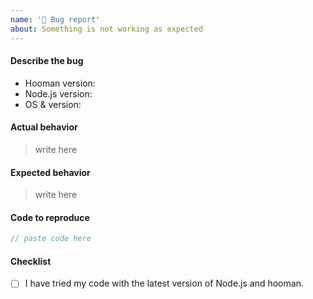 ```yaml
---
name: '🐞 Bug report'
about: Something is not working as expected
---
```


#### Describe the bug

- Hooman version:
- Node.js version:
- OS & version:

<!-- A clear and concise description of what the bug is. -->

#### Actual behavior

> write here

#### Expected behavior

> write here

#### Code to reproduce

```js
// paste code here
```

#### Checklist

- [ ] I have tried my code with the latest version of Node.js and hooman.
